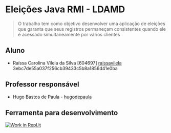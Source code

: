 # Eleições Java RMI - LDAMD
> O trabalho tem como objetivo desenvolver uma aplicação de eleições que garanta que seus registros permaneçam consistentes quando ele é acessado simultaneamente por vários clientes 

## Aluno


* Raíssa Carolina Vilela da Silva [604697] [raissavilela](https://github.com/raissavilela)
3ebc7de55a037f256cb39433c5b8a1856d41e0ba

## Professor responsável

* Hugo Bastos de Paula - [hugodepaula](https://github.com/hugodepaula)

## Ferramenta para desenvolvimento
[![Work in Repl.it](https://classroom.github.com/assets/work-in-replit-14baed9a392b3a25080506f3b7b6d57f295ec2978f6f33ec97e36a161684cbe9.svg)](https://repl.it/@raissavilela/election-rmi-raissavilela)
